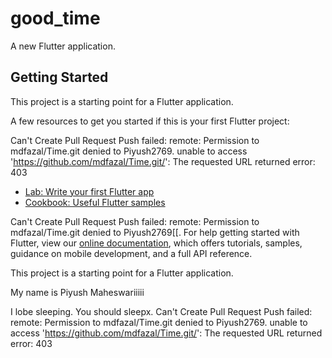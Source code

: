 # good_time

A new Flutter application.

## Getting Started

This project is a starting point for a Flutter application.

A few resources to get you started if this is your first Flutter project:

Can't Create Pull Request
			Push failed:
			remote: Permission to mdfazal/Time.git denied to Piyush2769.
			unable to access 'https://github.com/mdfazal/Time.git/': The requested URL returned error: 403



- [Lab: Write your first Flutter app](https://flutter.io/docs/get-started/codelab)
- [Cookbook: Useful Flutter samples](https://flutter.io/docs/cookbook)

Can't Create Pull Request
			Push failed:
			remote: Permission to mdfazal/Time.git denied to Piyush2769[[.
For help getting started with Flutter, view our 
[online documentation](https://flutter.io/docs), which offers tutorials, 
samples, guidance on mobile development, and a full API reference.

This project is a starting point for a Flutter application.

My name is Piyush Maheswariiiii

I lobe sleeping.
You should sleepx.
Can't Create Pull Request
			Push failed:
			remote: Permission to mdfazal/Time.git denied to Piyush2769.
			unable to access 'https://github.com/mdfazal/Time.git/': The requested URL returned error: 403
